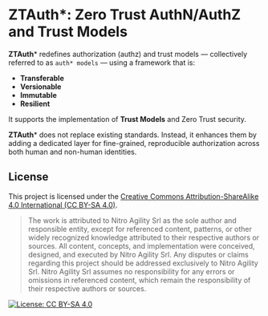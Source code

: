 # ZTAuth*: Zero Trust AuthN/AuthZ and Trust Models

**ZTAuth*** redefines authorization (authz) and trust models — collectively referred to as `auth* models` — using a framework that is:

- **Transferable**
- **Versionable**
- **Immutable**
- **Resilient**

It supports the implementation of **Trust Models** and Zero Trust security.

**ZTAuth*** does not replace existing standards. Instead, it enhances them by adding a dedicated layer for fine-grained, reproducible authorization across both human and non-human identities.

## License

This project is licensed under the [Creative Commons Attribution-ShareAlike 4.0 International (CC BY-SA 4.0)](https://creativecommons.org/licenses/by-sa/4.0/).

> The work is attributed to Nitro Agility Srl as the sole author and responsible entity, except for referenced content, patterns, or other widely recognized knowledge attributed to their respective authors or sources.
> All content, concepts, and implementation were conceived, designed, and executed by Nitro Agility Srl.
> Any disputes or claims regarding this project should be addressed exclusively to Nitro Agility Srl.
> Nitro Agility Srl assumes no responsibility for any errors or omissions in referenced content, which remain the responsibility of their respective authors or sources.

[![License: CC BY-SA 4.0](https://img.shields.io/badge/License-CC%20BY--SA%204.0-lightgrey.svg)](https://creativecommons.org/licenses/by-sa/4.0/)
